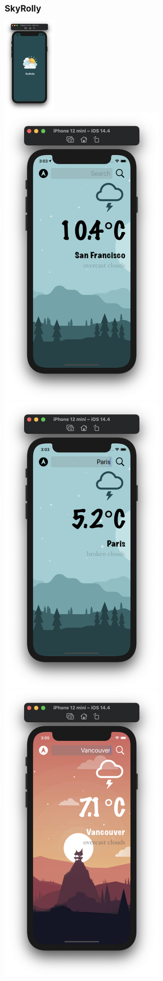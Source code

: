 # SkyRolly
<div>
<img src="https://github.com/deeppatel23/SkyRolly/blob/main/Images/Screenshot%202021-03-19%20at%203.03.01%20PM.png" height=300>
<img src="https://github.com/deeppatel23/SkyRolly/blob/main/Images/Screenshot%202021-03-19%20at%203.03.11%20PM.png">
<img src="https://github.com/deeppatel23/SkyRolly/blob/main/Images/Screenshot%202021-03-19%20at%203.03.35%20PM.png">
<img src="https://github.com/deeppatel23/SkyRolly/blob/main/Images/Screenshot%202021-03-19%20at%203.05.27%20PM.png">
</div>
